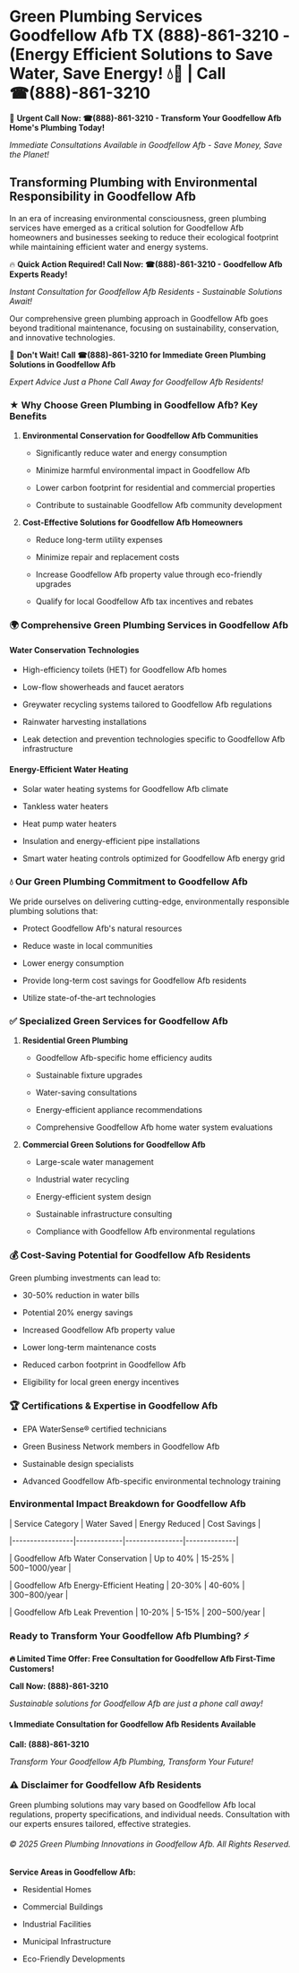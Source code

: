 # Green Plumbing Services Goodfellow Afb TX (888)-861-3210 - (Energy Efficient Solutions to Save Water, Save Energy! 💧🌿 | Call ☎(888)-861-3210

🚨 **Urgent Call Now: ☎(888)-861-3210 - Transform Your Goodfellow Afb Home's Plumbing Today!**
*Immediate Consultations Available in Goodfellow Afb - Save Money, Save the Planet!*

## Transforming Plumbing with Environmental Responsibility in Goodfellow Afb

In an era of increasing environmental consciousness, green plumbing services have emerged as a critical solution for Goodfellow Afb homeowners and businesses seeking to reduce their ecological footprint while maintaining efficient water and energy systems. 

🔥 **Quick Action Required! Call Now: ☎(888)-861-3210 - Goodfellow Afb Experts Ready!**
*Instant Consultation for Goodfellow Afb Residents - Sustainable Solutions Await!*

Our comprehensive green plumbing approach in Goodfellow Afb goes beyond traditional maintenance, focusing on sustainability, conservation, and innovative technologies.

🚨 **Don't Wait! Call ☎(888)-861-3210 for Immediate Green Plumbing Solutions in Goodfellow Afb**
*Expert Advice Just a Phone Call Away for Goodfellow Afb Residents!*

### ★ Why Choose Green Plumbing in Goodfellow Afb? Key Benefits

1. **Environmental Conservation for Goodfellow Afb Communities** 
   - Significantly reduce water and energy consumption
   - Minimize harmful environmental impact in Goodfellow Afb
   - Lower carbon footprint for residential and commercial properties
   - Contribute to sustainable Goodfellow Afb community development

2. **Cost-Effective Solutions for Goodfellow Afb Homeowners** 
   - Reduce long-term utility expenses
   - Minimize repair and replacement costs
   - Increase Goodfellow Afb property value through eco-friendly upgrades
   - Qualify for local Goodfellow Afb tax incentives and rebates

### 🌍 Comprehensive Green Plumbing Services in Goodfellow Afb

#### Water Conservation Technologies
- High-efficiency toilets (HET) for Goodfellow Afb homes
- Low-flow showerheads and faucet aerators
- Greywater recycling systems tailored to Goodfellow Afb regulations
- Rainwater harvesting installations
- Leak detection and prevention technologies specific to Goodfellow Afb infrastructure

#### Energy-Efficient Water Heating
- Solar water heating systems for Goodfellow Afb climate
- Tankless water heaters
- Heat pump water heaters
- Insulation and energy-efficient pipe installations
- Smart water heating controls optimized for Goodfellow Afb energy grid

### 💧 Our Green Plumbing Commitment to Goodfellow Afb

We pride ourselves on delivering cutting-edge, environmentally responsible plumbing solutions that:
- Protect Goodfellow Afb's natural resources
- Reduce waste in local communities
- Lower energy consumption
- Provide long-term cost savings for Goodfellow Afb residents
- Utilize state-of-the-art technologies

### ✅ Specialized Green Services for Goodfellow Afb

1. **Residential Green Plumbing**
   - Goodfellow Afb-specific home efficiency audits
   - Sustainable fixture upgrades
   - Water-saving consultations
   - Energy-efficient appliance recommendations
   - Comprehensive Goodfellow Afb home water system evaluations

2. **Commercial Green Solutions for Goodfellow Afb**
   - Large-scale water management
   - Industrial water recycling
   - Energy-efficient system design
   - Sustainable infrastructure consulting
   - Compliance with Goodfellow Afb environmental regulations

### 💰 Cost-Saving Potential for Goodfellow Afb Residents

Green plumbing investments can lead to:
- 30-50% reduction in water bills
- Potential 20% energy savings
- Increased Goodfellow Afb property value
- Lower long-term maintenance costs
- Reduced carbon footprint in Goodfellow Afb
- Eligibility for local green energy incentives

### 🏆 Certifications & Expertise in Goodfellow Afb

- EPA WaterSense® certified technicians
- Green Business Network members in Goodfellow Afb
- Sustainable design specialists
- Advanced Goodfellow Afb-specific environmental technology training

### Environmental Impact Breakdown for Goodfellow Afb

| Service Category | Water Saved | Energy Reduced | Cost Savings |
|-----------------|-------------|----------------|--------------|
| Goodfellow Afb Water Conservation | Up to 40% | 15-25% | $500-$1000/year |
| Goodfellow Afb Energy-Efficient Heating | 20-30% | 40-60% | $300-$800/year |
| Goodfellow Afb Leak Prevention | 10-20% | 5-15% | $200-$500/year |

### Ready to Transform Your Goodfellow Afb Plumbing? ⚡

**🔥 Limited Time Offer: Free Consultation for Goodfellow Afb First-Time Customers!**

**Call Now: (888)-861-3210**
*Sustainable solutions for Goodfellow Afb are just a phone call away!*

#### 📞 Immediate Consultation for Goodfellow Afb Residents Available

**Call: (888)-861-3210**
*Transform Your Goodfellow Afb Plumbing, Transform Your Future!*

### ⚠️ Disclaimer for Goodfellow Afb Residents

Green plumbing solutions may vary based on Goodfellow Afb local regulations, property specifications, and individual needs. Consultation with our experts ensures tailored, effective strategies.

###### © 2025 Green Plumbing Innovations in Goodfellow Afb. All Rights Reserved.

**Service Areas in Goodfellow Afb:** 
- Residential Homes
- Commercial Buildings
- Industrial Facilities
- Municipal Infrastructure
- Eco-Friendly Developments